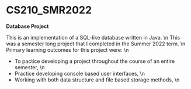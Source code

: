 # CS210_SMR2022

**Database Project**

This is an implementation of a SQL-like database written in Java. \n
This was a semester long project that I completed in the Summer 2022 term. \n 
Primary learning outcomes for this project were: \n
 - To pactice developing a project throughout the course of an entire semester, \n 
 - Practice developing console based user interfaces, \n
 - Working with both data structure and file based storage methods, \n
